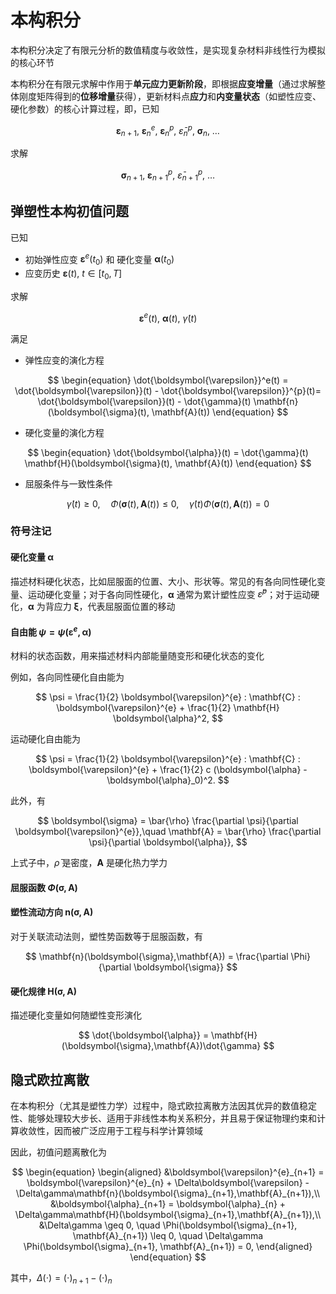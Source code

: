 # 本构积分

<span class="gray-text">
本构积分决定了有限元分析的数值精度与收敛性，是实现复杂材料非线性行为模拟的核心环节
</span>

本构积分在有限元求解中作用于**单元应力更新阶段**，即根据**应变增量**（通过求解整体刚度矩阵得到的**位移增量**获得），更新材料点**应力**和**内变量状态**（如塑性应变、硬化参数）的核心计算过程，即，已知

$$
\begin{equation}
\boldsymbol{\varepsilon}_{n+1},\ \boldsymbol{\varepsilon}_{n}^{e},\ \boldsymbol{\varepsilon}_{n}^{p},\ \bar{\varepsilon}_{n}^{p},\ \boldsymbol{\sigma}_{n},\ \dots 
\end{equation}
$$

求解

$$
\begin{equation}
\boldsymbol{\sigma}_{n+1},\ \boldsymbol{\varepsilon}_{n+1}^{p},\ \bar{\varepsilon}_{n+1}^{p},\ \dots
\end{equation}
$$

## 弹塑性本构初值问题

已知

- 初始弹性应变 $\boldsymbol{\varepsilon}^e(t_0)$ 和 硬化变量 $\boldsymbol{\alpha}(t_0)$
- 应变历史 $\boldsymbol{\varepsilon}(t)$, $t \in [t_0, T]$

求解

$$
\boldsymbol{\varepsilon}^e(t),\ \boldsymbol{\alpha}(t),\ \dot{\gamma}(t)
$$

满足

- 弹性应变的演化方程

$$
\begin{equation}
\dot{\boldsymbol{\varepsilon}}^e(t) = \dot{\boldsymbol{\varepsilon}}(t) - \dot{\boldsymbol{\varepsilon}}^{p}(t)= \dot{\boldsymbol{\varepsilon}}(t) - \dot{\gamma}(t) \mathbf{n}(\boldsymbol{\sigma}(t), \mathbf{A}(t))
\end{equation}
$$

- 硬化变量的演化方程

$$
\begin{equation}
\dot{\boldsymbol{\alpha}}(t) = \dot{\gamma}(t) \mathbf{H}(\boldsymbol{\sigma}(t), \mathbf{A}(t))
\end{equation}
$$

- 屈服条件与一致性条件

$$
\begin{equation}
\dot{\gamma}(t) \geq 0, \quad \Phi(\boldsymbol{\sigma}(t), \mathbf{A}(t)) \leq 0, \quad \dot{\gamma}(t) \Phi(\boldsymbol{\sigma}(t), \mathbf{A}(t)) = 0
\end{equation}
$$

### 符号注记

#### 硬化变量 $\boldsymbol{\alpha}$

描述材料硬化状态，比如屈服面的位置、大小、形状等。常见的有各向同性硬化变量、运动硬化变量；对于各向同性硬化，$\boldsymbol{\alpha}$ 通常为累计塑性应变 $\bar{\varepsilon}^{p}$；对于运动硬化，$\boldsymbol{\alpha}$ 为背应力 $\boldsymbol{\xi}$，代表屈服面位置的移动

#### 自由能 $\psi=\psi(\boldsymbol{\varepsilon}^{e},\boldsymbol{\alpha})$

材料的状态函数，用来描述材料内部能量随变形和硬化状态的变化

例如，各向同性硬化自由能为

$$
\psi = \frac{1}{2} \boldsymbol{\varepsilon}^{e} : \mathbf{C} : \boldsymbol{\varepsilon}^{e} + \frac{1}{2} \mathbf{H} \boldsymbol{\alpha}^2,
$$

运动硬化自由能为

$$
\psi = \frac{1}{2} \boldsymbol{\varepsilon}^{e} : \mathbf{C} : \boldsymbol{\varepsilon}^{e} + \frac{1}{2} c (\boldsymbol{\alpha} - \boldsymbol{\alpha}_0)^2.
$$

此外，有

$$
\boldsymbol{\sigma} = \bar{\rho} \frac{\partial \psi}{\partial \boldsymbol{\varepsilon}^{e}},\quad \mathbf{A} = \bar{\rho} \frac{\partial \psi}{\partial \boldsymbol{\alpha}},
$$

上式子中，$\bar{\rho}$ 是密度，$\mathbf{A}$ 是硬化热力学力

#### 屈服函数 $\Phi(\boldsymbol{\sigma},\mathbf{A})$

#### 塑性流动方向 $\mathbf{n}(\boldsymbol{\sigma},\mathbf{A})$

对于关联流动法则，塑性势函数等于屈服函数，有

$$
\mathbf{n}(\boldsymbol{\sigma},\mathbf{A}) = \frac{\partial \Phi}{\partial \boldsymbol{\sigma}}
$$

#### 硬化规律 $\mathbf{H}(\boldsymbol{\sigma},\mathbf{A})$

描述硬化变量如何随塑性变形演化

$$
\dot{\boldsymbol{\alpha}} = \mathbf{H}(\boldsymbol{\sigma},\mathbf{A})\dot{\gamma}
$$

## 隐式欧拉离散

在本构积分（尤其是塑性力学）过程中，隐式欧拉离散方法因其优异的数值稳定性、能够处理较大步长、适用于非线性本构关系积分，并且易于保证物理约束和计算收敛性，因而被广泛应用于工程与科学计算领域

因此，初值问题离散化为

$$
\begin{equation}
\begin{aligned}
&\boldsymbol{\varepsilon}^{e}_{n+1} = \boldsymbol{\varepsilon}^{e}_{n} + \Delta\boldsymbol{\varepsilon} - \Delta\gamma\mathbf{n}(\boldsymbol{\sigma}_{n+1},\mathbf{A}_{n+1}),\\
&\boldsymbol{\alpha}_{n+1} = \boldsymbol{\alpha}_{n} + \Delta\gamma\mathbf{H}(\boldsymbol{\sigma}_{n+1},\mathbf{A}_{n+1}),\\
&\Delta\gamma \geq 0, \quad \Phi(\boldsymbol{\sigma}_{n+1}, \mathbf{A}_{n+1}) \leq 0, \quad \Delta\gamma \Phi(\boldsymbol{\sigma}_{n+1}, \mathbf{A}_{n+1}) = 0,
\end{aligned}
\end{equation}
$$

其中，$\Delta(\cdot)=(\cdot)_{n+1}-(\cdot)_{n}$
